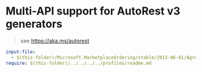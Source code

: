 # Multi-API support for AutoRest v3 generators

> see https://aka.ms/autorest

``` yaml $(enable-multi-api)
input-file:
  - $(this-folder)/Microsoft.MarketplaceOrdering/stable/2015-06-01/Agreements.json
require: $(this-folder)/../../../../profiles/readme.md
```
